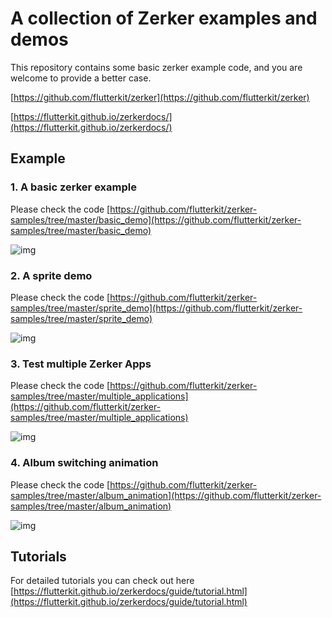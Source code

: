 # A collection of Zerker examples and demos

This repository contains some basic zerker example code, and you are welcome to provide a better case.

[https://github.com/flutterkit/zerker](https://github.com/flutterkit/zerker)  

[https://flutterkit.github.io/zerkerdocs/](https://flutterkit.github.io/zerkerdocs/)

## Example

### 1. A basic zerker example
Please check the code [https://github.com/flutterkit/zerker-samples/tree/master/basic_demo](https://github.com/flutterkit/zerker-samples/tree/master/basic_demo)

![img](https://flutterkit.github.io/zerkerdocs/images/example/basic_demo.gif)

### 2. A sprite demo
Please check the code [https://github.com/flutterkit/zerker-samples/tree/master/sprite_demo](https://github.com/flutterkit/zerker-samples/tree/master/sprite_demo)

![img](https://flutterkit.github.io/zerkerdocs/images/example/example1.gif)

### 3. Test multiple Zerker Apps
Please check the code [https://github.com/flutterkit/zerker-samples/tree/master/multiple_applications](https://github.com/flutterkit/zerker-samples/tree/master/multiple_applications)

![img](https://flutterkit.github.io/zerkerdocs/images/example/example3.gif)

### 4. Album switching animation
Please check the code [https://github.com/flutterkit/zerker-samples/tree/master/album_animation](https://github.com/flutterkit/zerker-samples/tree/master/album_animation)

![img](https://flutterkit.github.io/zerkerdocs/images/example/example4.gif)

## Tutorials
For detailed tutorials you can check out here [https://flutterkit.github.io/zerkerdocs/guide/tutorial.html](https://flutterkit.github.io/zerkerdocs/guide/tutorial.html)
